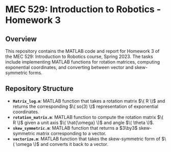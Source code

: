 # MEC 529: Introduction to Robotics - Homework 3

## Overview
This repository contains the MATLAB code and report for Homework 3 of the MEC 529: Introduction to Robotics course, Spring 2023. 
The tasks include implementing MATLAB functions for rotation matrices, computing exponential coordinates, and converting between vector and skew-symmetric forms.

## Repository Structure
- **`Matrix_log.m`**: MATLAB function that takes a rotation matrix $\( R \)$ and returns the corresponding $\( so(3) \)$ representation of exponential coordinates.
- **`rotation_matrix.m`**: MATLAB function to compute the rotation matrix $\( R \)$ given a unit axis $\( \hat{\omega} \)$ and angle $\( \theta \)$.
- **`skew_symmetric.m`**: MATLAB function that returns a $3\by3$ skew-symmetric matrix corresponding to a vector. 
- **`vectorize.m`**: MATLAB function that takes the skew-symmetric form of $\( \omega \)$ and converts it back to a vector.
